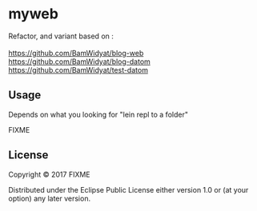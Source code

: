 # myweb

Refactor, and variant based on :<br><br>
https://github.com/BamWidyat/blog-web <br>
https://github.com/BamWidyat/blog-datom <br>
https://github.com/BamWidyat/test-datom

## Usage

Depends on what you looking for "lein repl to a folder"

FIXME

## License

Copyright © 2017 FIXME

Distributed under the Eclipse Public License either version 1.0 or (at
your option) any later version.
